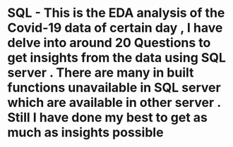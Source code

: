# SQL - This is the EDA analysis of the Covid-19 data of certain day , I have delve into around 20 Questions to get insights from the data using SQL server . There are many in built functions unavailable in SQL server which are available in other server . Still I have done my best to get as much as insights possible 
